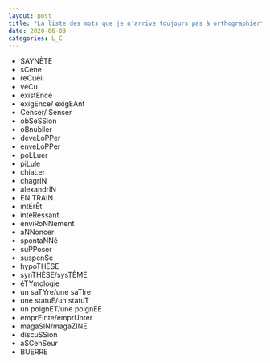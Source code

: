 ```yaml
---
layout: post
title: "La liste des mots que je n'arrive toujours pas à orthographier"
date: 2020-06-03
categories: L_C
---
```


- SAYNÈTE
- sCène
- reCueil
- véCu
- existEnce
- exigEnce/ exigEAnt
- Censer/ Senser
- obSeSSion
- oBnubiler
- déveLoPPer
- enveLoPPer
- poLLuer
- piLule
- chiaLer
- chagrIN
- alexandrIN
- EN TRAIN
- intÉrÊt
- intéRessant
- enviRoNNement
- aNNoncer
- spontaNNé
- suPPoser
- suspenSe
- hypoTHÈSE
- synTHÈSE/sysTÈME
- éTYmologie
- un saTYre/une saTIre
- une statuE/un statuT
- un poignET/une poignÉE
- emprEInte/emprUnter
- magaSIN/magaZINE
- discuSSion
- aSCenSeur
- BUERRE
